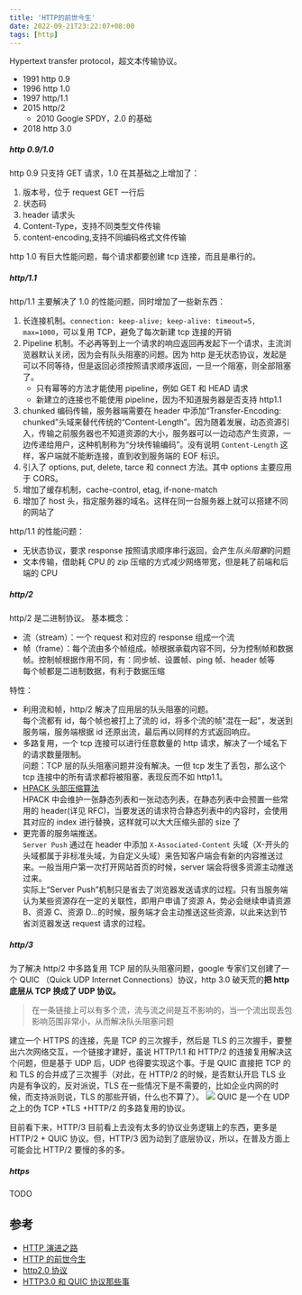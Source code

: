 ```yaml
---
title: 'HTTP的前世今生'
date: 2022-09-21T23:22:07+08:00
tags: [http]
---
```


Hypertext transfer protocol，超文本传输协议。

- 1991 http 0.9
- 1996 http 1.0
- 1997 http/1.1
- 2015 http/2
  - 2010 Google SPDY，2.0 的基础
- 2018 http 3.0

##### http 0.9/1.0

http 0.9 只支持 GET 请求，1.0 在其基础之上增加了：

1. 版本号，位于 request GET 一行后
2. 状态码
3. header 请求头
4. Content-Type，支持不同类型文件传输
5. content-encoding,支持不同编码格式文件传输

http 1.0 有巨大性能问题，每个请求都要创建 tcp 连接，而且是串行的。

##### http/1.1

http/1.1 主要解决了 1.0 的性能问题，同时增加了一些新东西：

1. 长连接机制。`connection: keep-alive; keep-alive: timeout=5, max=1000`，可以复用 TCP，避免了每次新建 tcp 连接的开销
2. Pipeline 机制。不必再等到上一个请求的响应返回再发起下一个请求，主流浏览器默认关闭，因为会有队头阻塞的问题。因为 http 是无状态协议，发起是可以不同等待，但是返回必须按照请求顺序返回，一旦一个阻塞，则全部阻塞了。
   - 只有幂等的方法才能使用 pipeline，例如 GET 和 HEAD 请求
   - 新建立的连接也不能使用 pipeline，因为不知道服务器是否支持 http1.1
3. chunked 编码传输，服务器端需要在 header 中添加“Transfer-Encoding: chunked”头域来替代传统的“Content-Length”。因为随着发展，动态资源引入，传输之前服务器也不知道资源的大小，服务器可以一边动态产生资源，一边传递给用户，这种机制称为“分块传输编码”。没有说明 `Content-Length` 这样，客户端就不能断连接，直到收到服务端的 EOF 标识。
4. 引入了 options, put, delete, tarce 和 connect 方法。其中 options 主要应用于 CORS。
5. 增加了缓存机制，cache-control, etag, if-none-match
6. 增加了 host 头，指定服务器的域名。这样在同一台服务器上就可以搭建不同的网站了

http/1.1 的性能问题：

- 无状态协议，要求 response 按照请求顺序串行返回，会产生*队头阻塞*的问题
- 文本传输，借助耗 CPU 的 zip 压缩的方式减少网络带宽，但是耗了前端和后端的 CPU

##### http/2

http/2 是二进制协议。
基本概念：

- 流（stream）：一个 request 和对应的 response 组成一个流
- 帧（frame）：每个流由多个帧组成。帧根据承载内容不同，分为控制帧和数据帧。控制帧根据作用不同，有：同步帧、设置帧、ping 帧、header 帧等  
  每个帧都是二进制数据，有利于数据压缩

特性：

- 利用流和帧，http/2 解决了应用层的队头阻塞的问题。  
  每个流都有 id，每个帧也被打上了流的 id，将多个流的帧"混在一起"，发送到服务端，服务端根据 id 还原出流，最后再以同样的方式返回响应。
- 多路复用，一个 tcp 连接可以进行任意数量的 http 请求，解决了一个域名下的请求数量限制。  
  问题：TCP 层的队头阻塞问题并没有解决。一但 tcp 发生了丢包，那么这个 tcp 连接中的所有请求都将被阻塞，表现反而不如 http1.1。
- [HPACK 头部压缩算法](https://zhuanlan.zhihu.com/p/51241802)  
  HPACK 中会维护一张静态列表和一张动态列表，在静态列表中会预置一些常用的 header(详见 RFC)，当要发送的请求符合静态列表中的内容时，会使用其对应的 index 进行替换，这样就可以大大压缩头部的 size 了
- 更完善的服务端推送。  
  `Server Push` 通过在 header 中添加 `X-Associated-Content` 头域（X-开头的头域都属于非标准头域，为自定义头域）来告知客户端会有新的内容推送过来。一般当用户第一次打开网站首页的时候，server 端会将很多资源主动推送过来。  
  实际上“Server Push”机制只是省去了浏览器发送请求的过程。只有当服务端认为某些资源存在一定的关联性，即用户申请了资源 A，势必会继续申请资源 B、资源 C、资源 D...的时候，服务端才会主动推送这些资源，以此来达到节省浏览器发送 request 请求的过程。

##### http/3

为了解决 http/2 中多路复用 TCP 层的队头阻塞问题，google 专家们又创建了一个 QUIC （Quick UDP Internet Connections）协议，http 3.0 破天荒的**把 http 底层从 TCP 换成了 UDP 协议。**

> 在一条链接上可以有多个流，流与流之间是互不影响的，当一个流出现丢包影响范围非常小，从而解决队头阻塞问题

建立一个 HTTPS 的连接，先是 TCP 的三次握手，然后是 TLS 的三次握手，要整出六次网络交互，一个链接才建好，虽说 HTTP/1.1 和 HTTP/2 的连接复用解决这个问题，但是基于 UDP 后，UDP 也得要实现这个事。于是 QUIC 直接把 TCP 的和 TLS 的合并成了三次握手（对此，在 HTTP/2 的时候，是否默认开启 TLS 业内是有争议的，反对派说，TLS 在一些情况下是不需要的，比如企业内网的时候，而支持派则说，TLS 的那些开销，什么也不算了）。
![](https://cdn.staticaly.com/gh/yokiizx/picgo@master/img/202210251606478.png)
QUIC 是一个在 UDP 之上的伪 TCP +TLS +HTTP/2 的多路复用的协议。

目前看下来，HTTP/3 目前看上去没有太多的协议业务逻辑上的东西，更多是 HTTP/2 + QUIC 协议。但，HTTP/3 因为动到了底层协议，所以，在普及方面上可能会比 HTTP/2 要慢的多的多。

##### https

TODO

## 参考

- [HTTP 演进之路](https://www.zhihu.com/column/c_1050708448047706112)
- [HTTP 的前世今生](https://coolshell.cn/articles/19840.html)
- [http2.0 协议](https://juejin.cn/post/6844903984524705800)
- [HTTP3.0 和 QUIC 协议那些事](https://blog.csdn.net/wolfGuiDao/article/details/108729560)
